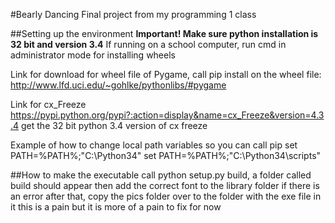 #Bearly Dancing
Final project from my programming 1 class

##Setting up the environment
**Important! Make sure python installation is 32 bit and version 3.4**
If running on a school computer, run cmd in administrator mode for installing wheels

Link for download for wheel file of Pygame, call pip install on the wheel file:
<http://www.lfd.uci.edu/~gohlke/pythonlibs/#pygame>

Link for cx_Freeze
https://pypi.python.org/pypi?:action=display&name=cx_Freeze&version=4.3.4
get the 32 bit python 3.4 version of cx freeze

Example of how to change local path variables so you can call pip
set PATH=%PATH%;"C:\Python34"
set PATH=%PATH%;"C:\Python34\scripts"

##How to make the executable
call python setup.py build, a folder called build should appear
then add the correct font to the library folder if there is an error
after that, copy the pics folder over to the folder with the exe file in it
this is a pain but it is more of a pain to fix for now
